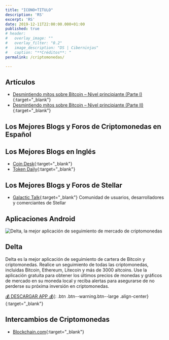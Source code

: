 ```yaml
---
title: "ICONO+TITULO"
description: 'RS'
excerpt: 'RS'
date: 2019-12-11T22:00:00.000+01:00
published: true
# header:
#   overlay_image: ""
#   overlay_filter: "0.2"
#   image_description: "DS | Ciberninjas"
#   caption: "**Créditos**: "
permalink: /criptomonedas/

---
```


## Artículos

* [Desmintiendo mitos sobre Bitcoin – Nivel principiante (Parte I)](https://www.criptonoticias.com/educacion/desmintiendo-mitos-bitcoin-principiante-parte-i/){:target="_blank"}
* [Desmintiendo mitos sobre Bitcoin – Nivel principiante (Parte II)](https://www.criptonoticias.com/educacion/desmintiendo-mitos-bitcoin-principiante-parte-ii/){:target="_blank"}

## Los Mejores Blogs y Foros de Criptomonedas en Español



## Los Mejores Blogs en Inglés

* [Coin Desk](https://www.coindesk.com/){:target="_blank"}
* [Token Daily](https://www.tokendaily.co/){:target="_blank"}

## Los Mejores Blogs y Foros de Stellar

* [Galactic Talk](https://galactictalk.org){:target="_blank"}
Comunidad de usuarios, desarrolladores y comerciantes de Stellar

## Aplicaciones Android

![Delta, la mejor aplicación de seguimiento de mercado de criptomonedas](https://i.ibb.co/Q6nG2bz/image.png)

## Delta

Delta es la mejor aplicación de seguimiento de cartera de Bitcoin y criptomonedas. Realice un seguimiento de todas las criptomonedas, incluidas Bitcoin, Ethereum, Litecoin y más de 3000 altcoins. Use la aplicación gratuita para obtener los últimos precios de monedas y gráficos de mercado en su moneda local y reciba alertas para asegurarse de no perderse su próxima inversión en criptomonedas.

[💰 DESCARGAR APP 💰](https://delta.app/){: .btn .btn--warning.btn--large .align-center}{:target="_blank"}

## Intercambios de Criptomonedas

* [Blockchain.com](https://www.blockchain.com/){:target="_blank"}